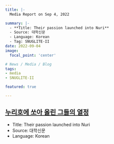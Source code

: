 ```yaml
---
title: |-
  Media Report on Sep 4, 2022

summary: |-
  - **Title: Their passion launched into Nuri**
  - Source: 대학신문
  - Language: Korean
  - Tag: SNUGLITE-II
date: 2022-09-04
image:
  focal_point: 'center'

# News / Media / Blog
tags: 
- media
- SNUGLITE-II

featured: true

---
```


## [누리호에 쏘아 올린 그들의 열정](https://www.snunews.com/news/articleView.html?idxno=30937)
- Title: Their passion launched into Nuri
- Source: 대학신문
- Language: Korean